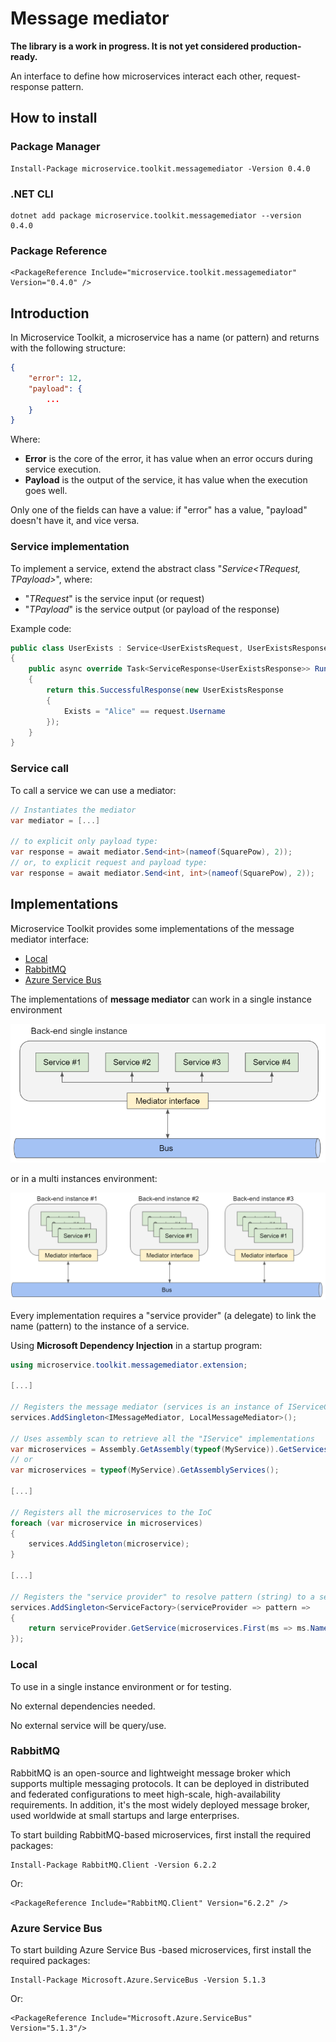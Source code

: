 ﻿# Message mediator

__The library is a work in progress. It is not yet considered production-ready.__

An interface to define how microservices interact each other, request-response pattern.

## How to install

### Package Manager
```
Install-Package microservice.toolkit.messagemediator -Version 0.4.0
```

### .NET CLI
```
dotnet add package microservice.toolkit.messagemediator --version 0.4.0
```

### Package Reference
```
<PackageReference Include="microservice.toolkit.messagemediator" Version="0.4.0" />
```

## Introduction
In Microservice Toolkit, a microservice has a name (or pattern) and returns with the following structure:
```json
{
    "error": 12,
    "payload": {
        ...
    }
}
```
Where:
- __Error__ is the core of the error, it has value when an error occurs during service execution.
- __Payload__ is the output of the service, it has value when the execution goes well.

Only one of the fields can have a value: if "error" has a value, "payload" doesn't have it, and vice versa.

### Service implementation
To implement a service, extend the abstract class "_Service<TRequest, TPayload>_", where:
- "_TRequest_" is the service input (or request)
- "_TPayload_" is the service output (or payload of the response)

Example code:

```C#
public class UserExists : Service<UserExistsRequest, UserExistsResponse>
{
    public async override Task<ServiceResponse<UserExistsResponse>> Run(UserExistsRequest request)
    {
        return this.SuccessfulResponse(new UserExistsResponse
        {
            Exists = "Alice" == request.Username
        });
    }
}
```

### Service call

To call a service we can use a mediator:

```C#
// Instantiates the mediator
var mediator = [...]

// to explicit only payload type:
var response = await mediator.Send<int>(nameof(SquarePow), 2));
// or, to explicit request and payload type:
var response = await mediator.Send<int, int>(nameof(SquarePow), 2));
```

## Implementations

Microservice Toolkit provides some implementations of the message mediator interface:
- [Local](#local)
- [RabbitMQ](#rabbitmq)
- [Azure Service Bus](#servicebus)

The implementations of __message mediator__ can work in a single instance environment

![Single instance](./docs/mediator_single_instance.png)

or in a multi instances environment:

![Single instance](./docs/mediator_multi_instances.png)

Every implementation requires a "service provider" (a delegate) to link the name (pattern) to the instance of a service.

Using __Microsoft Dependency Injection__ in a startup program:

```C#
using microservice.toolkit.messagemediator.extension;

[...]

// Registers the message mediator (services is an instance of IServiceCollection)
services.AddSingleton<IMessageMediator, LocalMessageMediator>();

// Uses assembly scan to retrieve all the "IService" implementations
var microservices = Assembly.GetAssembly(typeof(MyService)).GetServices(); 
// or 
var microservices = typeof(MyService).GetAssemblyServices();

[...]

// Registers all the microservices to the IoC
foreach (var microservice in microservices)
{
    services.AddSingleton(microservice);
}

[...]

// Registers the "service provider" to resolve pattern (string) to a service instance
services.AddSingleton<ServiceFactory>(serviceProvider => pattern =>
{
    return serviceProvider.GetService(microservices.First(ms => ms.Name.Equals(pattern))) as IService;
});
```

### Local

<a name="local"></a>
To use in a single instance environment or for testing.

No external dependencies needed.

No external service will be query/use.

### RabbitMQ

<a name="rabbitmq"></a>
RabbitMQ is an open-source and lightweight message broker which supports multiple messaging protocols. It can be deployed in distributed and federated configurations to meet high-scale, high-availability requirements. In addition, it's the most widely deployed message broker, used worldwide at small startups and large enterprises.

To start building RabbitMQ-based microservices, first install the required packages:
```
Install-Package RabbitMQ.Client -Version 6.2.2
```
Or:
```
<PackageReference Include="RabbitMQ.Client" Version="6.2.2" />
```

### Azure Service Bus

<a name="servicebus"></a>
To start building Azure Service Bus -based microservices, first install the required packages:

```
Install-Package Microsoft.Azure.ServiceBus -Version 5.1.3
```
Or:
```
<PackageReference Include="Microsoft.Azure.ServiceBus" Version="5.1.3"/>
```